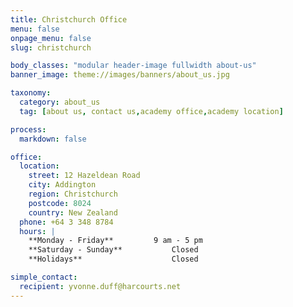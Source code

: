 ```yaml
---
title: Christchurch Office
menu: false
onpage_menu: false
slug: christchurch

body_classes: "modular header-image fullwidth about-us"
banner_image: theme://images/banners/about_us.jpg

taxonomy:
  category: about_us
  tag: [about us, contact us,academy office,academy location]

process:
  markdown: false

office:
  location:
    street: 12 Hazeldean Road
    city: Addington
    region: Christchurch
    postcode: 8024
    country: New Zealand
  phone: +64 3 348 8784
  hours: |
    **Monday - Friday**			9 am - 5 pm
    **Saturday - Sunday**			Closed
    **Holidays**					Closed

simple_contact:
  recipient: yvonne.duff@harcourts.net
---
```

